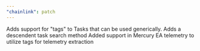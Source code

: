 ```yaml
---
"chainlink": patch
---
```


Adds support for "tags" to Tasks that can be used generically. 
Adds a descendent task search method 
Added support in Mercury EA telemetry to utilize tags for telemetry extraction 
